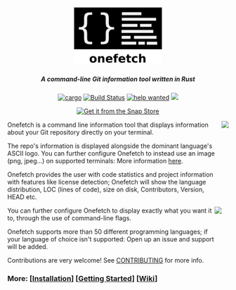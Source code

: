<h3 align="center"><img src="assets/onefetch.svg" height="130px"></h3>

<h5 align="center">A command-line Git information tool written in Rust</h5>

<p align="center">
	<a href="https://crates.io/crates/onefetch"><img src="https://img.shields.io/crates/v/onefetch.svg" alt="cargo"></a>
	<a href="https://github.com/o2sh/onefetch/actions"><img src="https://github.com/o2sh/onefetch/workflows/CI/badge.svg" alt="Build Status"></a>
	<a href="https://github.com/o2sh/onefetch/issues?q=is%3Aissue+is%3Aopen+label%3A%22help+wanted%22"><img src="https://img.shields.io/github/issues/o2sh/onefetch/help%20wanted?color=green" alt="help wanted"></a>
	<a href="./LICENSE.md"><img src="https://img.shields.io/badge/license-MIT-blue.svg"></a>
</p>

<p align="center">
  <a href="https://snapcraft.io/onefetch"><img src="https://snapcraft.io/static/images/badges/en/snap-store-black.svg" alt="Get it from the Snap Store"></a>
</p>

<img src="https://raw.githubusercontent.com/o2sh/onefetch/master/assets/aesthetic.png" align="right" height="240px">

Onefetch is a command line information tool that displays information about your Git repository directly on your terminal.

The repo's information is displayed alongside the dominant language's ASCII logo. You can further configure Onefetch to instead use an image (png, jpeg...) on supported terminals: More information [here](https://github.com/o2sh/onefetch/wiki/image-Backends).

Onefetch provides the user with code statistics and project information with features like license detection; Onefetch will show the language distribution, LOC (lines of code), size on disk, Contributors, Version, HEAD etc.

<img src="https://raw.githubusercontent.com/o2sh/onefetch/master/assets/r.png" align="right" height="240px">

You can further configure Onefetch to display exactly what you want it to, through the use of command-line flags.

Onefetch supports more than 50 different programming languages; if your language of choice isn't supported: Open up an issue and support will be added. 

Contributions are very welcome! See [CONTRIBUTING](https://github.com/o2sh/onefetch/blob/master/CONTRIBUTING.md) for more info.

### More: \[[Installation](https://github.com/o2sh/onefetch/wiki/Installation)\] \[[Getting Started](https://github.com/o2sh/onefetch/wiki/getting-started)\] \[[Wiki](https://github.com/o2sh/onefetch/wiki)\]
